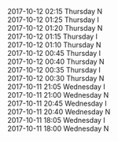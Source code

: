 2017-10-12 02:15 Thursday  N  
2017-10-12 01:25 Thursday  I  
2017-10-12 01:20 Thursday  N  
2017-10-12 01:15 Thursday  I  
2017-10-12 01:10 Thursday  N  
2017-10-12 00:45 Thursday  I  
2017-10-12 00:40 Thursday  N  
2017-10-12 00:35 Thursday  I  
2017-10-12 00:30 Thursday  N  
2017-10-11 21:05 Wednesday  I  
2017-10-11 21:00 Wednesday  N  
2017-10-11 20:45 Wednesday  I  
2017-10-11 20:40 Wednesday  N  
2017-10-11 18:05 Wednesday  I  
2017-10-11 18:00 Wednesday  N  
